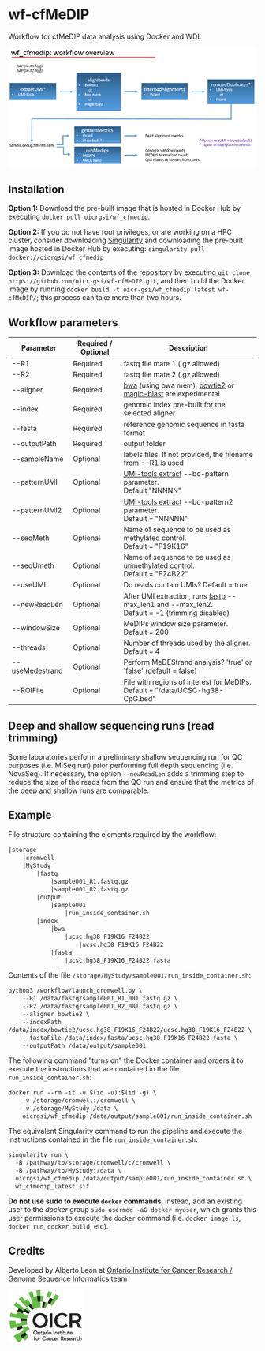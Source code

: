 # wf-cfMeDIP
Workflow for cfMeDIP data analysis using Docker and WDL

![wf_cfmedip_overview](img/plot_wf_cfmedip_overview3.png)

## Installation
**Option 1:**
Download the pre-built image that is hosted in Docker Hub by executing `docker pull oicrgsi/wf_cfmedip`.

**Option 2:**
If you do not have root privileges, or are working on a HPC cluster, consider downloading [
Singularity](https://sylabs.io/docs/) and downloading the pre-built image hosted in Docker Hub by executing: `singularity pull docker://oicrgsi/wf_cfmedip`

**Option 3:**
Download the contents of the repository by executing `git clone https://github.com/oicr-gsi/wf-cfMeDIP.git`, and then build the Docker image by running `docker build -t oicr-gsi/wf_cfmedip:latest wf-cfMeDIP/`; this process can take more than two hours.

## Workflow parameters
| Parameter  | Required / Optional | Description |
| --- | --- | --- |
| --R1  | Required | fastq file mate 1 (.gz allowed) |
| --R2  | Required | fastq file mate 2 (.gz allowed) |
| --aligner | Required | [bwa] (using bwa mem); [bowtie2] or [magic-blast] are experimental|
| --index | Required | genomic index pre-built for the selected aligner |
| --fasta | Required | reference genomic sequence in fasta format |
| --outputPath | Required | output folder |
| --sampleName | Optional | labels files. If not provided, the filename from --R1 is used |
| --patternUMI | Optional | [UMI-tools extract] --bc-pattern parameter. <br>Default "NNNNN" |
| --patternUMI2 | Optional | [UMI-tools extract] --bc-pattern2 parameter. <br>Default = "NNNNN" |
| --seqMeth | Optional | Name of sequence to be used as methylated control. <br>Default = "F19K16" |
| --seqUmeth | Optional | Name of sequence to be used as unmethylated control. <br>Default = "F24B22" |
| --useUMI | Optional | Do reads contain UMIs? Default = true |
| --newReadLen | Optional | After UMI extraction, runs [fastp] --max_len1 and --max_len2. <br>Default = -1 (trimming disabled) |
| --windowSize | Optional | MeDIPs window size parameter. Default = 200 |
| --threads | Optional | Number of threads used by the aligner. Default = 4 |
| --useMedestrand | Optional | Perform MeDEStrand analysis? 'true' or 'false' (default = false) |
| --ROIFile | Optional | File with regions of interest for MeDIPs. Default = "/data/UCSC-hg38-CpG.bed" |

[bowtie2]: https://github.com/BenLangmead/bowtie2/blob/master/README.md
[bwa]: https://github.com/lh3/bwa/blob/master/README.md
[magic-blast]: https://ncbi.github.io/magicblast/
[UMI-tools extract]: https://umi-tools.readthedocs.io/en/latest/reference/extract.html
[fastp]: https://github.com/OpenGene/fastp/blob/master/README.md#all-options

## Deep and shallow sequencing runs (read trimming)
Some laboratories perform a preliminary shallow sequencing run for QC purposes (i.e. MiSeq run) prior performing full depth sequencing (i.e. NovaSeq). If necessary, the option `--newReadLen` adds a trimming step to reduce the size of the reads from the QC run and ensure that the metrics of the deep and shallow runs are comparable. 

## Example
File structure containing the elements required by the workflow:
```
|storage
	|cromwell
	|MyStudy
		|fastq
			|sample001_R1.fastq.gz
			|sample001_R2.fastq.gz
		|output
			|sample001
				|run_inside_container.sh
		|index
			|bwa
				|ucsc.hg38_F19K16_F24B22
					|ucsc.hg38_F19K16_F24B22
			|fasta
				|ucsc.hg38_F19K16_F24B22.fasta
```

Contents of the file `/storage/MyStudy/sample001/run_inside_container.sh`:
```
python3 /workflow/launch_cromwell.py \
	--R1 /data/fastq/sample001_R1_001.fastq.gz \
	--R2 /data/fastq/sample001_R2_001.fastq.gz \
	--aligner bowtie2 \
	--indexPath /data/index/bowtie2/ucsc.hg38_F19K16_F24B22/ucsc.hg38_F19K16_F24B22 \
	--fastaFile /data/index/fasta/ucsc.hg38_F19K16_F24B22.fasta \
	--outputPath /data/output/sample001
```

The following command "turns on" the Docker container and orders it to execute the instructions that are contained in the file `run_inside_container.sh`:
```
docker run --rm -it -u $(id -u):$(id -g) \
	-v /storage/cromwell:/cromwell \
	-v /storage/MyStudy:/data \
	oicrgsi/wf_cfmedip /data/output/sample001/run_inside_container.sh
```

The equivalent Singularity command to run the pipeline and execute the instructions contained in the file `run_inside_container.sh`:  
```
singularity run \
  -B /pathway/to/storage/cromwell/:/cromwell \ 
  -B /pathway/to/MyStudy:/data \
  oicrgsi/wf_cfmedip /data/output/sample001/run_inside_container.sh \
  wf_cfmedip_latest.sif
```

**Do not use sudo to execute `docker` commands**, instead, add an existing user to the _docker_ group `sudo usermod -aG docker myuser`, which grants this user permissions to execute the `docker` command (i.e. `docker image ls`, `docker run`, `docker build`, etc).

## Credits

Developed by Alberto León at [Ontario Institute for Cancer Research / Genome Sequence Informatics team](https://oicr.on.ca/)

[![OICR logo](img/OICR_logo.png)](https://oicr.on.ca)
